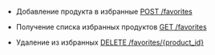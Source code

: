 - Добавление продукта в избранные [POST /favorites](./FavoritesAdd.md)

- Получение списка избранных продуктов [GET /favorites](./FavoritesList.md)

- Удаление из избранных [DELETE /favorites/{product_id}](./FavoritesDelete.md)